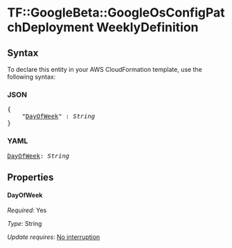 # TF::GoogleBeta::GoogleOsConfigPatchDeployment WeeklyDefinition

## Syntax

To declare this entity in your AWS CloudFormation template, use the following syntax:

### JSON

<pre>
{
    "<a href="#dayofweek" title="DayOfWeek">DayOfWeek</a>" : <i>String</i>
}
</pre>

### YAML

<pre>
<a href="#dayofweek" title="DayOfWeek">DayOfWeek</a>: <i>String</i>
</pre>

## Properties

#### DayOfWeek

_Required_: Yes

_Type_: String

_Update requires_: [No interruption](https://docs.aws.amazon.com/AWSCloudFormation/latest/UserGuide/using-cfn-updating-stacks-update-behaviors.html#update-no-interrupt)

